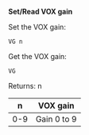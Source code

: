 __Set/Read VOX gain__

Set the VOX gain:

	VG n

Get the VOX gain:

	VG

Returns: n
	
|n|VOX gain|
|---|---|
|0-9|Gain 0 to 9

